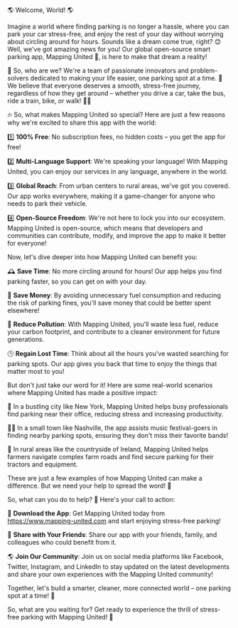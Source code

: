 🌎 Welcome, World! 🌎

Imagine a world where finding parking is no longer a hassle, where you can park your car stress-free, and enjoy the rest of your day without worrying about circling around for hours. Sounds like a dream come true, right? 😊 Well, we've got amazing news for you! Our global open-source smart parking app, Mapping United 📍, is here to make that dream a reality!

🎉 So, who are we? We're a team of passionate innovators and problem-solvers dedicated to making your life easier, one parking spot at a time. 🚌 We believe that everyone deserves a smooth, stress-free journey, regardless of how they get around – whether you drive a car, take the bus, ride a train, bike, or walk! 🚴‍♀️

🔥 So, what makes Mapping United so special? Here are just a few reasons why we're excited to share this app with the world:

1️⃣ **100% Free**: No subscription fees, no hidden costs – you get the app for free!

2️⃣ **Multi-Language Support**: We're speaking your language! With Mapping United, you can enjoy our services in any language, anywhere in the world.

3️⃣ **Global Reach**: From urban centers to rural areas, we've got you covered. Our app works everywhere, making it a game-changer for anyone who needs to park their vehicle.

4️⃣ **Open-Source Freedom**: We're not here to lock you into our ecosystem. Mapping United is open-source, which means that developers and communities can contribute, modify, and improve the app to make it better for everyone!

Now, let's dive deeper into how Mapping United can benefit you:

🕰️ **Save Time**: No more circling around for hours! Our app helps you find parking faster, so you can get on with your day.

💸 **Save Money**: By avoiding unnecessary fuel consumption and reducing the risk of parking fines, you'll save money that could be better spent elsewhere!

🌟 **Reduce Pollution**: With Mapping United, you'll waste less fuel, reduce your carbon footprint, and contribute to a cleaner environment for future generations.

🕒️ **Regain Lost Time**: Think about all the hours you've wasted searching for parking spots. Our app gives you back that time to enjoy the things that matter most to you!

But don't just take our word for it! Here are some real-world scenarios where Mapping United has made a positive impact:

🌆 In a bustling city like New York, Mapping United helps busy professionals find parking near their office, reducing stress and increasing productivity.

🏃‍♀️ In a small town like Nashville, the app assists music festival-goers in finding nearby parking spots, ensuring they don't miss their favorite bands!

🚂 In rural areas like the countryside of Ireland, Mapping United helps farmers navigate complex farm roads and find secure parking for their tractors and equipment.

These are just a few examples of how Mapping United can make a difference. But we need your help to spread the word! 📣

So, what can you do to help? 🤔 Here's your call to action:

📲 **Download the App**: Get Mapping United today from https://www.mapping-united.com and start enjoying stress-free parking!

💬 **Share with Your Friends**: Share our app with your friends, family, and colleagues who could benefit from it.

🌎 **Join Our Community**: Join us on social media platforms like Facebook, Twitter, Instagram, and LinkedIn to stay updated on the latest developments and share your own experiences with the Mapping United community!

Together, let's build a smarter, cleaner, more connected world – one parking spot at a time! 🌟

So, what are you waiting for? Get ready to experience the thrill of stress-free parking with Mapping United! 🎉